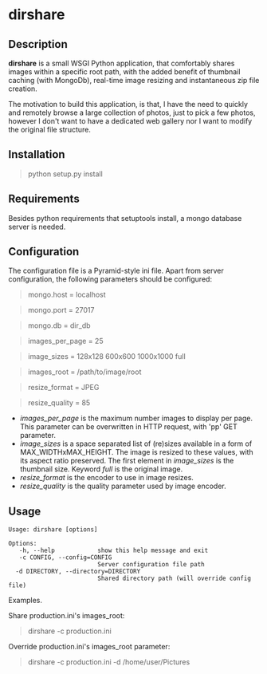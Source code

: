dirshare
========

Description
-----------
**dirshare** is a small WSGI Python application, that comfortably shares images within a specific root path, with the added benefit of thumbnail caching (with MongoDb), real-time image resizing and instantaneous zip file creation.

The motivation to build this application, is that, I have the need to quickly and remotely browse a large collection of photos, just to pick a few photos, however I don't want to have a dedicated web gallery nor I want to modify the original file structure.


Installation
------------

> python setup.py install


Requirements
------------
Besides python requirements that setuptools install, a mongo database server is needed.


Configuration
-------------
The configuration file is a Pyramid-style ini file. Apart from server configuration, the following parameters should be configured:
> mongo.host = localhost

> mongo.port = 27017

> mongo.db = dir_db

> images_per_page = 25

> image_sizes = 128x128 600x600 1000x1000 full

> images_root = /path/to/image/root

> resize_format = JPEG

> resize_quality = 85

* _images\_per\_page_ is the maximum number images to display per page. This parameter can be overwritten in HTTP request, with 'pp' GET parameter.  
* _image\_sizes_ is a space separated list of (re)sizes available in a form of MAX\_WIDTHxMAX\_HEIGHT. The image is resized to these values, with its aspect ratio preserved. The first element in _image\_sizes_ is the thumbnail size. Keyword _full_ is the original image.
* _resize\_format_ is the encoder to use in image resizes.
* _resize\_quality_ is the quality parameter used by image encoder.


Usage
-----
    Usage: dirshare [options]
    
    Options:
       -h, --help            show this help message and exit
       -c CONFIG, --config=CONFIG
                             Server configuration file path
      -d DIRECTORY, --directory=DIRECTORY
                             Shared directory path (will override config file)


Examples.

Share production.ini's images_root:
> dirshare -c production.ini

Override production.ini's images_root parameter:
> dirshare -c production.ini -d /home/user/Pictures
